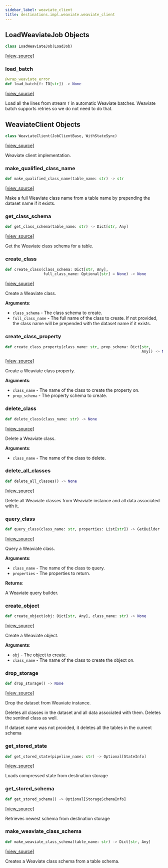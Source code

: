 ```yaml
---
sidebar_label: weaviate_client
title: destinations.impl.weaviate.weaviate_client
---
```


## LoadWeaviateJob Objects

```python
class LoadWeaviateJob(LoadJob)
```

[[view_source]](https://github.com/dlt-hub/dlt/blob/3739c9ac839aafef713f6d5ebbc6a81b2a39a1b0/dlt/destinations/impl/weaviate/weaviate_client.py#L139)

### load\_batch

```python
@wrap_weaviate_error
def load_batch(f: IO[str]) -> None
```

[[view_source]](https://github.com/dlt-hub/dlt/blob/3739c9ac839aafef713f6d5ebbc6a81b2a39a1b0/dlt/destinations/impl/weaviate/weaviate_client.py#L170)

Load all the lines from stream `f` in automatic Weaviate batches.
Weaviate batch supports retries so we do not need to do that.

## WeaviateClient Objects

```python
class WeaviateClient(JobClientBase, WithStateSync)
```

[[view_source]](https://github.com/dlt-hub/dlt/blob/3739c9ac839aafef713f6d5ebbc6a81b2a39a1b0/dlt/destinations/impl/weaviate/weaviate_client.py#L231)

Weaviate client implementation.

### make\_qualified\_class\_name

```python
def make_qualified_class_name(table_name: str) -> str
```

[[view_source]](https://github.com/dlt-hub/dlt/blob/3739c9ac839aafef713f6d5ebbc6a81b2a39a1b0/dlt/destinations/impl/weaviate/weaviate_client.py#L279)

Make a full Weaviate class name from a table name by prepending
the dataset name if it exists.

### get\_class\_schema

```python
def get_class_schema(table_name: str) -> Dict[str, Any]
```

[[view_source]](https://github.com/dlt-hub/dlt/blob/3739c9ac839aafef713f6d5ebbc6a81b2a39a1b0/dlt/destinations/impl/weaviate/weaviate_client.py#L291)

Get the Weaviate class schema for a table.

### create\_class

```python
def create_class(class_schema: Dict[str, Any],
                 full_class_name: Optional[str] = None) -> None
```

[[view_source]](https://github.com/dlt-hub/dlt/blob/3739c9ac839aafef713f6d5ebbc6a81b2a39a1b0/dlt/destinations/impl/weaviate/weaviate_client.py#L297)

Create a Weaviate class.

**Arguments**:

- `class_schema` - The class schema to create.
- `full_class_name` - The full name of the class to create. If not
  provided, the class name will be prepended with the dataset name
  if it exists.

### create\_class\_property

```python
def create_class_property(class_name: str, prop_schema: Dict[str,
                                                             Any]) -> None
```

[[view_source]](https://github.com/dlt-hub/dlt/blob/3739c9ac839aafef713f6d5ebbc6a81b2a39a1b0/dlt/destinations/impl/weaviate/weaviate_client.py#L318)

Create a Weaviate class property.

**Arguments**:

- `class_name` - The name of the class to create the property on.
- `prop_schema` - The property schema to create.

### delete\_class

```python
def delete_class(class_name: str) -> None
```

[[view_source]](https://github.com/dlt-hub/dlt/blob/3739c9ac839aafef713f6d5ebbc6a81b2a39a1b0/dlt/destinations/impl/weaviate/weaviate_client.py#L329)

Delete a Weaviate class.

**Arguments**:

- `class_name` - The name of the class to delete.

### delete\_all\_classes

```python
def delete_all_classes() -> None
```

[[view_source]](https://github.com/dlt-hub/dlt/blob/3739c9ac839aafef713f6d5ebbc6a81b2a39a1b0/dlt/destinations/impl/weaviate/weaviate_client.py#L337)

Delete all Weaviate classes from Weaviate instance and all data
associated with it.

### query\_class

```python
def query_class(class_name: str, properties: List[str]) -> GetBuilder
```

[[view_source]](https://github.com/dlt-hub/dlt/blob/3739c9ac839aafef713f6d5ebbc6a81b2a39a1b0/dlt/destinations/impl/weaviate/weaviate_client.py#L343)

Query a Weaviate class.

**Arguments**:

- `class_name` - The name of the class to query.
- `properties` - The properties to return.
  

**Returns**:

  A Weaviate query builder.

### create\_object

```python
def create_object(obj: Dict[str, Any], class_name: str) -> None
```

[[view_source]](https://github.com/dlt-hub/dlt/blob/3739c9ac839aafef713f6d5ebbc6a81b2a39a1b0/dlt/destinations/impl/weaviate/weaviate_client.py#L355)

Create a Weaviate object.

**Arguments**:

- `obj` - The object to create.
- `class_name` - The name of the class to create the object on.

### drop\_storage

```python
def drop_storage() -> None
```

[[view_source]](https://github.com/dlt-hub/dlt/blob/3739c9ac839aafef713f6d5ebbc6a81b2a39a1b0/dlt/destinations/impl/weaviate/weaviate_client.py#L364)

Drop the dataset from Weaviate instance.

Deletes all classes in the dataset and all data associated with them.
Deletes the sentinel class as well.

If dataset name was not provided, it deletes all the tables in the current schema

### get\_stored\_state

```python
def get_stored_state(pipeline_name: str) -> Optional[StateInfo]
```

[[view_source]](https://github.com/dlt-hub/dlt/blob/3739c9ac839aafef713f6d5ebbc6a81b2a39a1b0/dlt/destinations/impl/weaviate/weaviate_client.py#L483)

Loads compressed state from destination storage

### get\_stored\_schema

```python
def get_stored_schema() -> Optional[StorageSchemaInfo]
```

[[view_source]](https://github.com/dlt-hub/dlt/blob/3739c9ac839aafef713f6d5ebbc6a81b2a39a1b0/dlt/destinations/impl/weaviate/weaviate_client.py#L534)

Retrieves newest schema from destination storage

### make\_weaviate\_class\_schema

```python
def make_weaviate_class_schema(table_name: str) -> Dict[str, Any]
```

[[view_source]](https://github.com/dlt-hub/dlt/blob/3739c9ac839aafef713f6d5ebbc6a81b2a39a1b0/dlt/destinations/impl/weaviate/weaviate_client.py#L597)

Creates a Weaviate class schema from a table schema.

